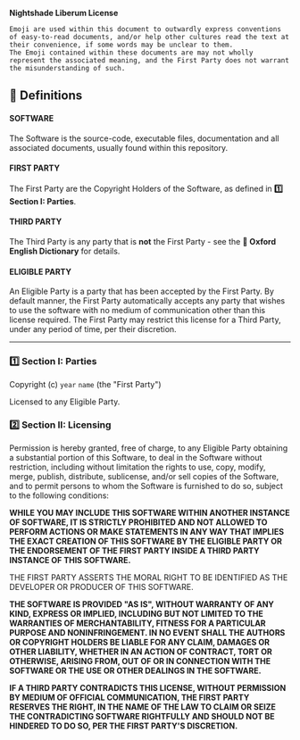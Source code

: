 **Nightshade Liberum License**

```
Emoji are used within this document to outwardly express conventions of easy-to-read documents, and/or help other cultures read the text at their convenience, if some words may be unclear to them.
The Emoji contained within these documents are may not wholly represent the associated meaning, and the First Party does not warrant the misunderstanding of such.
```

## 📖 Definitions

#### **SOFTWARE**

The Software is the source-code, executable files, documentation and all associated documents, usually found within this repository.

#### **FIRST PARTY**

The First Party are the Copyright Holders of the Software, as defined in **1️⃣ Section I: Parties**.

#### **THIRD PARTY**

The Third Party is any party that is **not** the First Party - see the **📖 Oxford English Dictionary** for details.

#### **ELIGIBLE PARTY**

An Eligible Party is a party that has been accepted by the First Party. By default manner, the First Party automatically accepts any party that wishes to use the software with no medium of communication other than this license required. The First Party may restrict this license for a Third Party, under any period of time, per their discretion.


---

### 1️⃣ Section I: Parties

Copyright (c) `year` `name` (the "First Party")

Licensed to any Eligible Party.


### 2️⃣ Section II: Licensing



Permission is hereby granted, free of charge, to any Eligible Party obtaining a substantial portion
of this Software, to deal in the Software without restriction, including without limitation the rights
to use, copy, modify, merge, publish, distribute, sublicense, and/or sell
copies of the Software, and to permit persons to whom the Software is
furnished to do so, subject to the following conditions:

**WHILE YOU MAY INCLUDE THIS SOFTWARE WITHIN ANOTHER INSTANCE OF SOFTWARE, IT IS STRICTLY PROHIBITED AND NOT ALLOWED TO PERFORM ACTIONS OR MAKE STATEMENTS IN ANY WAY THAT IMPLIES THE EXACT CREATION OF THIS SOFTWARE BY THE ELIGIBLE PARTY OR THE ENDORSEMENT OF THE FIRST PARTY INSIDE A THIRD PARTY INSTANCE OF THIS SOFTWARE.**

THE FIRST PARTY ASSERTS THE MORAL RIGHT TO BE IDENTIFIED AS THE DEVELOPER OR PRODUCER OF THIS SOFTWARE.

**THE SOFTWARE IS PROVIDED "AS IS", WITHOUT WARRANTY OF ANY KIND, EXPRESS OR
IMPLIED, INCLUDING BUT NOT LIMITED TO THE WARRANTIES OF MERCHANTABILITY,
FITNESS FOR A PARTICULAR PURPOSE AND NONINFRINGEMENT. IN NO EVENT SHALL THE
AUTHORS OR COPYRIGHT HOLDERS BE LIABLE FOR ANY CLAIM, DAMAGES OR OTHER
LIABILITY, WHETHER IN AN ACTION OF CONTRACT, TORT OR OTHERWISE, ARISING FROM,
OUT OF OR IN CONNECTION WITH THE SOFTWARE OR THE USE OR OTHER DEALINGS IN THE
SOFTWARE.**

**IF A THIRD PARTY CONTRADICTS THIS LICENSE, WITHOUT PERMISSION BY MEDIUM OF OFFICIAL COMMUNICATION, THE FIRST PARTY RESERVES THE RIGHT, IN THE NAME OF THE LAW TO CLAIM OR SEIZE THE CONTRADICTING SOFTWARE RIGHTFULLY AND SHOULD NOT BE HINDERED TO DO SO, PER THE FIRST PARTY'S DISCRETION.**

